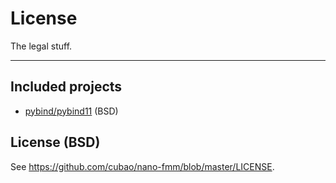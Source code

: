 # License

The legal stuff.

---

## Included projects

*   [pybind/pybind11](https://github.com/pybind/pybind11/blob/master/LICENSE) (BSD)

## License (BSD)

See <https://github.com/cubao/nano-fmm/blob/master/LICENSE>.

